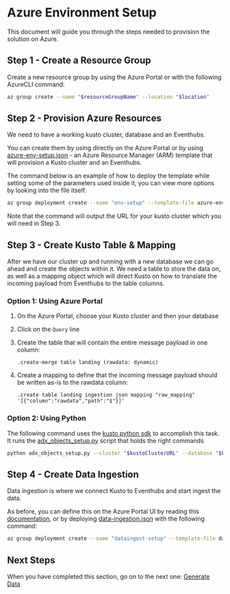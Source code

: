 # Azure Environment Setup

This document will guide you through the steps needed to provision the solution on Azure.

## Step 1 - Create a Resource Group

Create a new resource group by using the Azure Portal or with the following AzureCLI command:

```bash
az group create --name "$resourceGroupName" --location "$location"
```

## Step 2 - Provision Azure Resources

We need to have a working kusto cluster, database and an Eventhubs.

You can create them by using directly on the Azure Portal or by using [azure-env-setup.json](azure-env-setup.json) - an Azure Resource Manager (ARM) template that will provision a Kusto cluster and an Eventhubs.

The command below is an example of how to deploy the template while setting some of the parameters used inside it, you can view more options by looking into the file itself.

```bash
az group deployment create --name "env-setup" --template-file azure-env-setup.json --resource-group "$resourceGroupName" --parameters location="$location" kusto_cluster_name="$kustoClusterName" eventhubs_namespace_name="$eventhubsNamespaceName" eventhubs_hub_name="$eventhubsHubName" --query properties.outputs.clusterUri.value
```

Note that the command will output the URL for your kusto cluster which you will need in Step 3.

## Step 3 - Create Kusto Table & Mapping

After we have our cluster up and running with a new database we can go ahead and create the objects within it. We need a table to store the data on, as well as a mapping object which will direct Kusto on how to translate the incoming payload from Eventhubs to the table columns.

### Option 1: Using Azure Portal

1. On the Azure Portal, choose your Kusto cluster and then your database
1. Click on the `Query` line
1. Create the table that will contain the entire message payload in one column:

    ```kusto
    .create-merge table landing (rawdata: dynamic)
    ```

1. Create a mapping to define that the incoming message payload should be written as-is to the rawdata column:

    ```kusto
    .create table landing ingestion json mapping "raw_mapping" '[{"column":"rawdata","path":"$"}]'
    ```

### Option 2: Using Python

The following command uses the [kusto python sdk](https://docs.microsoft.com/en-us/azure/kusto/api/python/kusto-python-client-library) to accomplish this task. It runs the [adx_objects_setup.py](adx_objects_setup.py) script that holds the right commands

```bash
python adx_objects_setup.py --cluster "$kustoClusterURL" --database "$kustoDatabaseName"
```

## Step 4 - Create Data Ingestion

Data ingestion is where we connect Kusto to Eventhubs and start ingest the data.

As before, you can define this on the Azure Portal UI by reading this [documentation](https://docs.microsoft.com/en-us/azure/data-explorer/ingest-data-event-hub#connect-to-the-event-hub), or by deploying [data-ingestion.json](data-ingestion.json) with the following command:

```bash
az group deployment create --name "dataingest-setup" --template-file data-ingestion.json --resource-group "$resourceGroupName" --parameters location="$location" kusto_cluster_name="$kustoClusterName" kusto_database_name="$kustoDatabaseName" eventhubs_namespace_name="$eventhubsNamespaceName" eventhubs_hub_name="$eventhubsHubName"
```

## Next Steps

When you have completed this section, go on to the next one: [Generate Data](../data-generator/README.md)